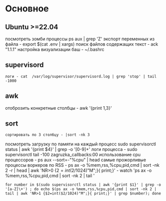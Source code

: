 # Основное

## Ubuntu >=22.04

посмотреть зомби процессы ps aux | grep 'Z'
	экспорт переменных из файла - export $(cat .env | xargs)
	поиск файлов содержащих текст - ack "1\.1\.1"
	настройка визуализации баш - ~/.bashrc


## supervisord
	логи - cat  /var/log/supervisor/supervisord.log | grep 'stop' | tail -1000

## awk
отоброзить конкретные столбцы - awk '{print $1,$3}'

## sort
	сортировать по 3 столбцу - |sort -nk 3


посмотреть загрузку по памяти на каждый процесс 
	sudo supervisorctl status | awk '{print $4}' | grep -o '[0-9]\+'
	логи процесса -  sudo supervisorctl tail -100 zagruzka_callbacks:00 
	использование cpu процессоров - ps aux --sort=-"%cpu" | head
	самые прожорливые процессы воркеров по RSS - ps ax -o %mem,rss,%cpu,pid,cmd | sort -nk 2 -r | head | awk 'NR>0 {$2=int($2/1024)"M";}{ print;}'
	- watch 'ps ax -o %mem,rss,%cpu,pid,cmd | sort -nk 2 | tail '
	
	
	for number in $(sudo supervisorctl status | awk '{print $1}' | grep -o '[a-Z]\+') ; do echo $(ps ax -o %mem,rss,%cpu,pid,cmd | sort -nk 2 | tail | awk 'NR>1 {$2=int($2/1024)"M";}{ print;}' | grep $number); done